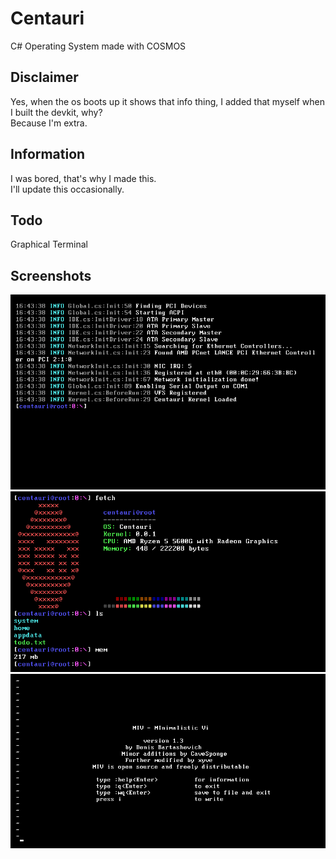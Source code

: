 # Centauri
C# Operating System made with COSMOS
## Disclaimer
Yes, when the os boots up it shows that info thing, I added that myself when I built the devkit, why?<br>
Because I'm extra.<br>
## Information
I was bored, that's why I made this.<br>
I'll update this occasionally.<br>
## Todo
Graphical Terminal
## Screenshots
![Alt text](Screenshots/onboot.png?raw=true "Boot")
![Alt text](Screenshots/commands.png?raw=true "Commands")
![Alt text](Screenshots/miv.png?raw=true "Editor")
